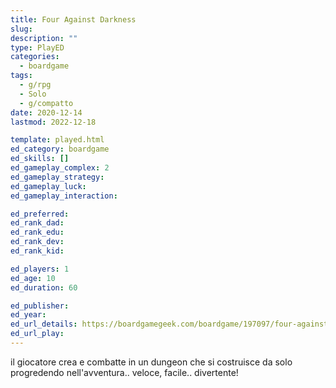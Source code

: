 ```yaml
---
title: Four Against Darkness
slug: 
description: ""
type: PlayED
categories:
  - boardgame
tags:
  - g/rpg
  - Solo
  - g/compatto
date: 2020-12-14
lastmod: 2022-12-18

template: played.html
ed_category: boardgame
ed_skills: []
ed_gameplay_complex: 2
ed_gameplay_strategy: 
ed_gameplay_luck: 
ed_gameplay_interaction: 

ed_preferred: 
ed_rank_dad: 
ed_rank_edu: 
ed_rank_dev: 
ed_rank_kid: 

ed_players: 1
ed_age: 10
ed_duration: 60

ed_publisher: 
ed_year: 
ed_url_details: https://boardgamegeek.com/boardgame/197097/four-against-darkness
ed_url_play: 
---
```


il giocatore crea e combatte in un dungeon che si costruisce da solo progredendo nell'avventura.. veloce, facile.. divertente!
